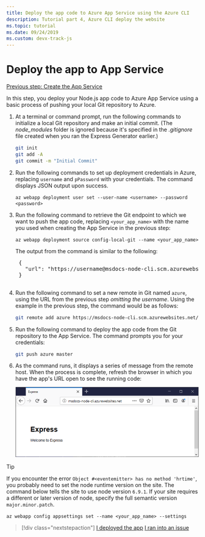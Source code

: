 ```yaml
---
title: Deploy the app code to Azure App Service using the Azure CLI
description: Tutorial part 4, Azure CLI deploy the website
ms.topic: tutorial
ms.date: 09/24/2019
ms.custom: devx-track-js
---
```


# Deploy the app to App Service

[Previous step: Create the App Service](tutorial-vscode-azure-cli-node-03.md)

In this step, you deploy your Node.js app code to Azure App Service using a basic process of pushing your local Git repository to Azure.

1. At a terminal or command prompt, run the following commands to initialize a local Git repository and make an initial commit. (The *node_modules* folder is ignored because it's specified in the *.gitignore* file created when you ran the Express Generator earlier.)

    ```bash
    git init
    git add -A
    git commit -m "Initial Commit"
    ```

1. Run the following commands to set up deployment credentials in Azure, replacing `username` and `pPassword` with your credentials. The command displays JSON output upon success.

    ```azurecli
    az webapp deployment user set --user-name <username> --password <password>
    ```

1. Run the following command to retrieve the Git endpoint to which we want to push the app code, replacing `<your_app_name>` with the name you used when creating the App Service in the previous step:

    ```azurecli
    az webapp deployment source config-local-git --name <your_app_name>
    ```

    The output from the command is similar to the following:

    <pre>
    {
      "url": "https://username@msdocs-node-cli.scm.azurewebsites.net/msdocs-node-cli.git"
    }
    </pre>

1. Run the following command to set a new remote in Git named `azure`, using the URL from the previous step *omitting the username*. Using the example in the previous step, the command would be as follows:

    ```bash
    git remote add azure https://msdocs-node-cli.scm.azurewebsites.net/msdocs-node-cli.git
    ```

1. Run the following command to deploy the app code from the Git repository to the App Service. The command prompts you for your credentials:

    ```bash
    git push azure master
    ```

1. As the command runs, it displays a series of message from the remote host. When the process is complete, refresh the browser in which you have the app's URL open to see the running code:

    ![App code running on Azure](media/azure-cli/remote-app.png)

> [!TIP]
> If you encounter the error `Object #<eventemitter> has no method 'hrtime'`, you probably need to set the node runtime version on the site. The command below tells the site to use node version `6.9.1`. If your site requires a different or later version of node, specify the full semantic version `major.minor.patch`.
>
> ```azurecli
> az webapp config appsettings set --name <your_app_name> --settings
> ```

> [!div class="nextstepaction"]
> [I deployed the app](tutorial-vscode-azure-cli-node-05.md) [I ran into an issue](https://www.research.net/r/PWZWZ52?tutorial=node-deployment&step=deploy-website)
